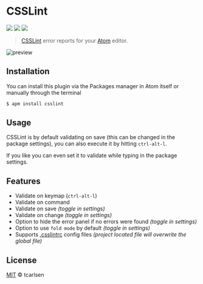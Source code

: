 # CSSLint

![](https://img.shields.io/apm/v/csslint.svg)
![](https://img.shields.io/apm/dm/csslint.svg)
![](https://img.shields.io/apm/l/csslint.svg)

> [CSSLint](https://github.com/stubbornella/csslint) error reports for your [Atom](http://atom.io) editor.

![preview](https://cloud.githubusercontent.com/assets/145288/5824124/9d6ddf2e-a0e2-11e4-8732-ef75c38c51d1.png)


## Installation

You can install this plugin via the Packages manager in Atom itself or manually through the terminal

```bash
$ apm install csslint
```

## Usage

CSSLint is by default validating on save (this can be changed in the package settings), you can also execute it by hitting `ctrl-alt-l`.

If you like you can even set it to validate while typing in the package settings.

## Features

 * Validate on keymap (`ctrl-alt-l`)
 * Validate on command
 * Validate on save *(toggle in settings)*
 * Validate on change *(toggle in settings)*
 * Option to hide the error panel if no errors were found *(toggle in settings)*
 * Option to use `fold mode` by default *(toggle in settings)*
 * Supports [.csslintrc](https://github.com/ebednarz/csslintrc/blob/master/.csslintrc) config files *(project located file will overwrite the global file)*

## License

[MIT](LICENSE.md) © tcarlsen
